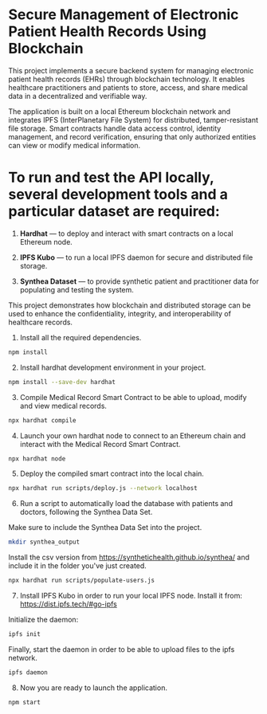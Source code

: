 # Secure Management of Electronic Patient Health Records Using Blockchain

This project implements a secure backend system for managing electronic patient health records (EHRs) through blockchain technology. It enables healthcare practitioners and patients to store, access, and share medical data in a decentralized and verifiable way.

The application is built on a local Ethereum blockchain network and integrates IPFS (InterPlanetary File System) for distributed, tamper-resistant file storage. Smart contracts handle data access control, identity management, and record verification, ensuring that only authorized entities can view or modify medical information.

# To run and test the API locally, several development tools and a particular dataset are required:

1. **Hardhat** — to deploy and interact with smart contracts on a local Ethereum node.

2. **IPFS Kubo** — to run a local IPFS daemon for secure and distributed file storage.

3. **Synthea Dataset** — to provide synthetic patient and practitioner data for populating and testing the system.

This project demonstrates how blockchain and distributed storage can be used to enhance the confidentiality, integrity, and interoperability of healthcare records.

1. Install all the required dependencies.

```bash
npm install
```

2. Install hardhat development environment in your project.

```bash
npm install --save-dev hardhat
```

3. Compile Medical Record Smart Contract to be able to upload, modify and view medical records.

```bash
npx hardhat compile
```

4. Launch your own hardhat node to connect to an Ethereum chain and interact with the Medical Record Smart Contract.

```bash
npx hardhat node
```

5. Deploy the compiled smart contract into the local chain.

```bash
npx hardhat run scripts/deploy.js --network localhost
```

6. Run a script to automatically load the database with patients and doctors, following the Synthea Data Set.

Make sure to include the Synthea Data Set into the project.

```bash
mkdir synthea_output
```

Install the csv version from https://synthetichealth.github.io/synthea/ and include it in the folder you've just created.

```bash
npx hardhat run scripts/populate-users.js
```

7. Install IPFS Kubo in order to run your local IPFS node. Install it from: https://dist.ipfs.tech/#go-ipfs

Initialize the daemon:

```bash
ipfs init
```

Finally, start the daemon in order to be able to upload files to the ipfs network.

```bash
ipfs daemon
```

8. Now you are ready to launch the application.

```bash
npm start
```
